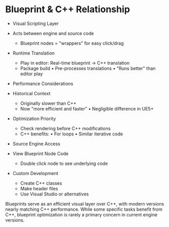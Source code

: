 # Blueprint & C++ Relationship

* Visual Scripting Layer
 * Acts between engine and source code
   - Blueprint nodes = "wrappers" for easy click/drag
 * Runtime Translation
   - Play in editor: Real-time blueprint → C++ translation
   - Package build
     • Pre-processes translations
     • "Runs better" than editor play

* Performance Considerations
 * Historical Context
   - Originally slower than C++
   - Now "more efficient and faster"
     • Negligible difference in UE5+
 * Optimization Priority
   - Check rendering before C++ modifications
   - C++ benefits:
     • For loops
     • Similar iterative code

* Source Engine Access
 * View Blueprint Node Code
   - Double click node to see underlying code
 * Custom Development
   - Create C++ classes
   - Make header files
   - Use Visual Studio or alternatives

Blueprints serve as an efficient visual layer over C++, with modern versions nearly matching C++ performance. While some specific tasks benefit from C++, blueprint optimization is rarely a primary concern in current engine versions.
